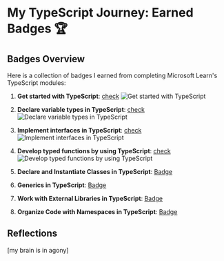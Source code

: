 # My TypeScript Journey: Earned Badges 🏆

## Badges Overview

Here is a collection of badges I earned from completing Microsoft Learn's TypeScript modules:

1. **Get started with TypeScript**: [check](https://learn.microsoft.com/api/achievements/share/en-us/dziauco-4651/J6PE777T?sharingId=F225B19194CBB851) <img src="https://learn.microsoft.com/en-us/training/achievements/typescript/typescript-get-started.svg" alt="Get started with TypeScript">

2. **Declare variable types in TypeScript**: [check](https://learn.microsoft.com/api/achievements/share/en-us/dziauco-4651/9N56KJNU?sharingId=F225B19194CBB851) <img src="https://learn.microsoft.com/ru-ru/training/achievements/typescript/typescript-declare-variable-types.svg" alt="Declare variable types in TypeScript">

3. **Implement interfaces in TypeScript**: [check](https://learn.microsoft.com/api/achievements/share/en-us/dziauco-4651/UFLCDRV3?sharingId=F225B19194CBB851) <img src="https://learn.microsoft.com/ru-ru/training/achievements/typescript/typescript-implement-interfaces.svg" alt="Implement interfaces in TypeScript">

4. **Develop typed functions by using TypeScript**: [check](https://learn.microsoft.com/api/achievements/share/en-us/dziauco-4651/24Y78H5V?sharingId=F225B19194CBB851) <img src="https://learn.microsoft.com/ru-ru/training/achievements/typescript/typescript-develop-typed-functions.svg" alt="Develop typed functions by using TypeScript">

5. **Declare and Instantiate Classes in TypeScript**: [Badge](badge-link)

6. **Generics in TypeScript**: [Badge](badge-link)

7. **Work with External Libraries in TypeScript**: [Badge](badge-link)

8. **Organize Code with Namespaces in TypeScript**: [Badge](badge-link)

## Reflections

[my brain is in agony]